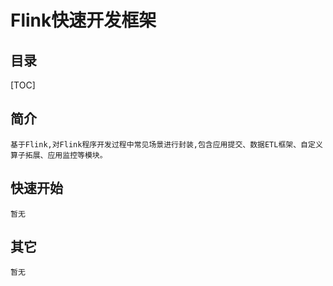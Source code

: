 # Flink快速开发框架

## 目录
[TOC]

## 简介
    基于Flink,对Flink程序开发过程中常见场景进行封装,包含应用提交、数据ETL框架、自定义算子拓展、应用监控等模块。
## 快速开始
    暂无

## 其它
    暂无
